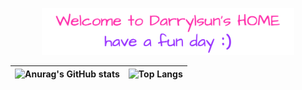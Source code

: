 <p align="center"><a href="https://github.com/bboysun"><img width="80%" alt="Hello, I'm Darrylsun. Welcome to my home!" src="./assets/welcome.drawio.png" /></a></p>

| ![Anurag's GitHub stats](https://github-readme-stats.vercel.app/api?username=bboysun&show_icons=true&theme=tokyonight) | ![Top Langs](https://github-readme-stats.vercel.app/api/top-langs/?username=bboysun&layout=compact&theme=tokyonight) |
| :----------------------------------------------------------- | ------------------------------------------------------------ |





